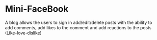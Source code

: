 # Mini-FaceBook
A blog allows the users to sign in add/edit/delete posts with the ability to add comments, add likes to the comment and add reactions to the posts (Like-love-dislike)  
